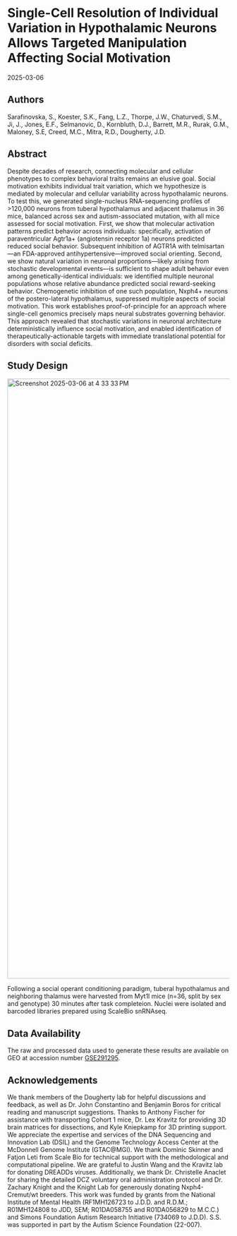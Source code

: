 Single-Cell Resolution of Individual Variation in Hypothalamic Neurons Allows Targeted Manipulation Affecting Social Motivation
================
2025-03-06

## Authors

Sarafinovska, S., Koester, S.K., Fang, L.Z., Thorpe, J.W., Chaturvedi, S.M., Ji, J., Jones, E.F., Selmanovic, D., Kornbluth, D.J., Barrett, M.R., Rurak, G.M., Maloney, S.E, Creed, M.C., Mitra, R.D., Dougherty, J.D.

## Abstract

Despite decades of research, connecting molecular and cellular phenotypes to complex behavioral traits remains an elusive goal. Social motivation exhibits individual trait variation, which we hypothesize is mediated by molecular and cellular variability across hypothalamic neurons. To test this, we generated single-nucleus RNA-sequencing profiles of >120,000 neurons from tuberal hypothalamus and adjacent thalamus in 36 mice, balanced across sex and autism-associated mutation, with all mice assessed for social motivation. First, we show that molecular activation patterns predict behavior across individuals: specifically, activation of paraventricular Agtr1a+ (angiotensin receptor 1a) neurons predicted reduced social behavior. Subsequent inhibition of AGTR1A with telmisartan—an FDA-approved antihypertensive—improved social orienting. Second, we show natural variation in neuronal proportions—likely arising from stochastic developmental events—is sufficient to shape adult behavior even among genetically-identical individuals: we identified multiple neuronal populations whose relative abundance predicted social reward-seeking behavior. Chemogenetic inhibition of one such population, Nxph4+ neurons of the postero-lateral hypothalamus, suppressed multiple aspects of social motivation. This work establishes proof-of-principle for an approach where single-cell genomics precisely maps neural substrates governing behavior. This approach revealed that stochastic variations in neuronal architecture deterministically influence social motivation, and enabled identification of therapeutically-actionable targets with immediate translational potential for disorders with social deficits.

## Study Design

<img width="1360" alt="Screenshot 2025-03-06 at 4 33 33 PM" src="https://github.com/user-attachments/assets/310d8d35-4452-4278-8cdf-88158438bc06" />

Following a social operant conditioning paradigm, tuberal hypothalamus and neighboring thalamus were harvested from Myt1l mice (n=36, split by sex and genotype) 30 minutes after task completeion. Nuclei were isolated and barcoded libraries prepared using ScaleBio snRNAseq.

## Data Availability

The raw and processed data used to generate these results are available on GEO at accession number [GSE291295](https://www.ncbi.nlm.nih.gov/geo/query/acc.cgi?acc=GSE291295).

## Acknowledgements

We thank members of the Dougherty lab for helpful discussions and feedback, as well as Dr. John Constantino and Benjamin Boros for critical reading and manuscript suggestions. Thanks to Anthony Fischer for assistance with transporting Cohort 1 mice, Dr. Lex Kravitz for providing 3D brain matrices for dissections, and Kyle Kniepkamp for 3D printing support. We appreciate the expertise and services of the DNA Sequencing and Innovation Lab (DSIL) and the Genome Technology Access Center at the McDonnell Genome Institute (GTAC@MGI). We thank Dominic Skinner and Fatjon Leti from Scale Bio for technical support with the methodological and computational pipeline. We are grateful to Justin Wang and the Kravitz lab for donating DREADDs viruses. Additionally, we thank Dr. Christelle Anaclet for sharing the detailed DCZ voluntary oral administration protocol and Dr. Zachary Knight and the Knight Lab for generously donating  Nxph4-Cremut/wt breeders. This work was funded by grants from the National Institute of Mental Health (RF1MH126723 to J.D.D. and R.D.M.; R01MH124808 to JDD, SEM; R01DA058755 and R01DA056829 to M.C.C.) and Simons Foundation Autism Research Initiative (734069 to J.D.D). S.S. was supported in part by the Autism Science Foundation (22-007).

